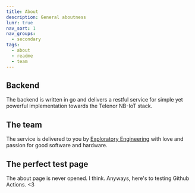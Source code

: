 ```yaml
---
title: About
description: General aboutness
lunr: true
nav_sort: 1
nav_groups:
  - secondary
tags:
  - about
  - readme
  - team
---
```


## Backend
The backend is written in go and delivers a restful service for simple yet powerful implementation towards the Telenor NB-IoT stack.

## The team
The service is delivered to you by [Exploratory Engineering](https://exploratory.engineering) with love and passion for good software and hardware.

## The perfect test page

The about page is never opened. I think. Anyways, here's to testing Github Actions. <3 
